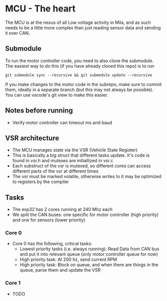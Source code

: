 # MCU - The heart
The MCU is at the nexus of all Low voltage activity
in Mila, and as such needs to be a little more complex
than just reading sensor data and sending it over CAN.

## Submodule
To run the motor controller code, you need to also clone the submodule.
The easiest way to do this (if you have already cloned this repo) is to run
```
git submodule sync --recursive && git submodule update --recursive
```

If you make changes to the motor code in the subrepo, make sure to commit them,
ideally in a separate branch (but this may not always be possible).
You can use vscode's git view to make this easier.

## Notes before running
- Verify motor controller can timeout ms and baud

## VSR architecture
- The MCU manages state via the VSR (Vehicle State Register)
- This is basically a big struct that different tasks update.
    It's code is found in vsr.h and mutexes are initiallized in vsr.c
- Each substruct of the vsr is mutexed, so different
    cores can access different parts of the vsr at different
    times
- The vsr must be marked volatile, otherwise writes to it 
    may be optimized to registers by the compiler

## Tasks

- The esp32 has 2 cores running at 240 Mhz each
- We split the CAN buses: one specific for motor controller
    (high priority) and one for sensors (lower priority)

### Core 0
- Core 0 has the following, critical tasks:
    - Lowest priority tasks (i.e. always running):
        Read Data from CAN bus and put it into relevant
        queue (only motor controller queue for now)
    - High priority task: At 200 hz, send current RPM
    - High priority task: Block on queue, and when
        there are things in the queue, parse them
        and update the VSR

### Core 1
- TODO